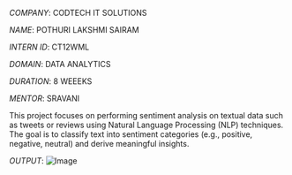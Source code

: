 *COMPANY*: CODTECH IT SOLUTIONS

*NAME*: POTHURI LAKSHMI SAIRAM

*INTERN ID*: CT12WML

*DOMAIN*: DATA ANALYTICS

*DURATION*: 8 WEEEKS

*MENTOR*: SRAVANI

This project focuses on performing sentiment analysis on textual data such as tweets or reviews using Natural Language Processing (NLP) techniques. The goal is to classify text into sentiment categories (e.g., positive, negative, neutral) and derive meaningful insights.

*OUTPUT*: ![Image](https://github.com/user-attachments/assets/57e3e996-df20-41c0-b041-b60f5515b2ff)
